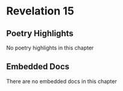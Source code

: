 # Revelation 15

## Poetry Highlights

No poetry highlights in this chapter

## Embedded Docs

There are no embedded docs in this chapter

